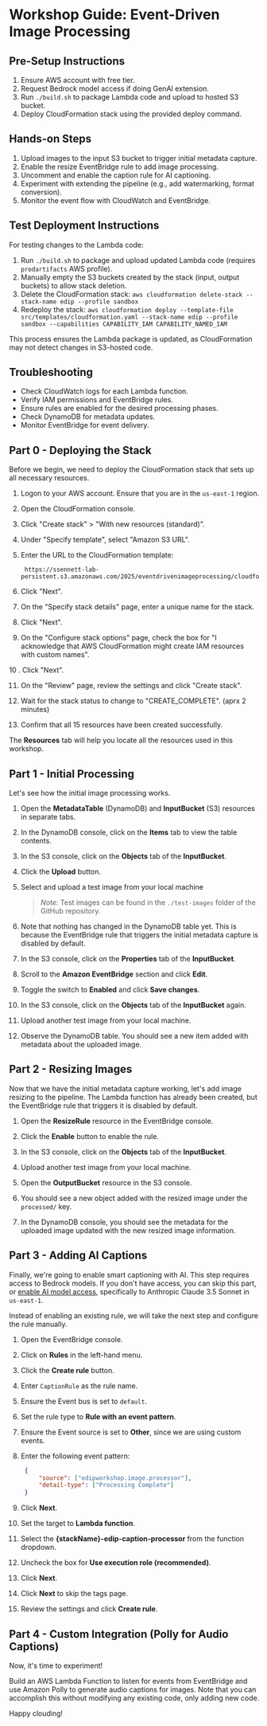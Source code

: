 # Workshop Guide: Event-Driven Image Processing

## Pre-Setup Instructions
1. Ensure AWS account with free tier.
2. Request Bedrock model access if doing GenAI extension.
3. Run `./build.sh` to package Lambda code and upload to hosted S3 bucket.
4. Deploy CloudFormation stack using the provided deploy command.

## Hands-on Steps
1. Upload images to the input S3 bucket to trigger initial metadata capture.
2. Enable the resize EventBridge rule to add image processing.
3. Uncomment and enable the caption rule for AI captioning.
4. Experiment with extending the pipeline (e.g., add watermarking, format conversion).
5. Monitor the event flow with CloudWatch and EventBridge.

## Test Deployment Instructions

For testing changes to the Lambda code:

1. Run `./build.sh` to package and upload updated Lambda code (requires `prodartifacts` AWS profile).
2. Manually empty the S3 buckets created by the stack (input, output buckets) to allow stack deletion.
3. Delete the CloudFormation stack: `aws cloudformation delete-stack --stack-name edip --profile sandbox`
4. Redeploy the stack: `aws cloudformation deploy --template-file src/templates/cloudformation.yaml --stack-name edip --profile sandbox --capabilities CAPABILITY_IAM CAPABILITY_NAMED_IAM`

This process ensures the Lambda package is updated, as CloudFormation may not detect changes in S3-hosted code.

## Troubleshooting
- Check CloudWatch logs for each Lambda function.
- Verify IAM permissions and EventBridge rules.
- Ensure rules are enabled for the desired processing phases.
- Check DynamoDB for metadata updates.
- Monitor EventBridge for event delivery.

## Part 0 - Deploying the Stack

Before we begin, we need to deploy the CloudFormation stack that sets up all necessary resources.

1. Logon to your AWS account. Ensure that you are in the `us-east-1` region.

2. Open the CloudFormation console.

3. Click "Create stack" > "With new resources (standard)".

4. Under "Specify template", select "Amazon S3 URL".

5. Enter the URL to the CloudFormation template:
   ```
    https://ssennett-lab-persistent.s3.amazonaws.com/2025/eventdrivenimageprocessing/cloudformation.yaml
   ```

6. Click "Next".

7. On the "Specify stack details" page, enter a unique name for the stack.

8. Click "Next".

9. On the "Configure stack options" page, check the box for "I acknowledge that AWS CloudFormation might create IAM resources with custom names".

10 . Click "Next".

11. On the "Review" page, review the settings and click "Create stack".

12. Wait for the stack status to change to "CREATE_COMPLETE". (aprx 2 minutes)

13. Confirm that all 15 resources have been created successfully.

The **Resources** tab will help you locate all the resources used in this workshop.

## Part 1 - Initial Processing

Let's see how the initial image processing works. 

1. Open the **MetadataTable** (DynamoDB) and **InputBucket** (S3) resources in separate tabs.

2. In the DynamoDB console, click on the **Items** tab to view the table contents.

3. In the S3 console, click on the **Objects** tab of the **InputBucket**.

4. Click the **Upload** button.

5. Select and upload a test image from your local machine
    > *Note*: Test images can be found in the `./test-images` folder of the GitHub repository.

6. Note that nothing has changed in the DynamoDB table yet. This is because the EventBridge rule that triggers the initial metadata capture is disabled by default.

7. In the S3 console, click on the **Properties** tab of the **InputBucket**.

8. Scroll to the **Amazon EventBridge** section and click **Edit**.

9. Toggle the switch to **Enabled** and click **Save changes**.

10. In the S3 console, click on the **Objects** tab of the **InputBucket** again.

11. Upload another test image from your local machine.

12. Observe the DynamoDB table. You should see a new item added with metadata about the uploaded image.

## Part 2 - Resizing Images

Now that we have the initial metadata capture working, let's add image resizing to the pipeline. The Lambda function has already been created, but the EventBridge rule that triggers it is disabled by default.

1. Open the **ResizeRule** resource in the EventBridge console.

2. Click the **Enable** button to enable the rule.

3. In the S3 console, click on the **Objects** tab of the **InputBucket**.

4. Upload another test image from your local machine.

4. Open the **OutputBucket** resource in the S3 console.

6. You should see a new object added with the resized image under the `processed/` key.

7. In the DynamoDB console, you should see the metadata for the uploaded image updated with the new resized image information.

## Part 3 - Adding AI Captions

Finally, we're going to enable smart captioning with AI. This step requires access to Bedrock models. If you don't have access, you can skip this part, or [enable AI model access](https://docs.aws.amazon.com/bedrock/latest/userguide/model-access-modify.html), specifically to Anthropic Claude 3.5 Sonnet in `us-east-1`.

Instead of enabling an existing rule, we will take the next step and configure the rule manually.

1. Open the EventBridge console.

2. Click on **Rules** in the left-hand menu.

3. Click the **Create rule** button.

4. Enter `CaptionRule` as the rule name.

5. Ensure the Event bus is set to `default`.

6. Set the rule type to **Rule with an event pattern**.

7. Ensure the Event source is set to **Other**, since we are using custom events.

8. Enter the following event pattern:
   ```json
    {
        "source": ["edipworkshop.image.processor"],
        "detail-type": ["Processing Complete"]
    }
   ```

9. Click **Next**.

10. Set the target to **Lambda function**.

11. Select the **{stackName}-edip-caption-processor** from the function dropdown.

12. Uncheck the box for **Use execution role (recommended)**.

13. Click **Next**.

14. Click **Next** to skip the tags page.

15. Review the settings and click **Create rule**.

## Part 4 - Custom Integration (Polly for Audio Captions)

Now, it's time to experiment!

Build an AWS Lambda Function to listen for events from EventBridge and use Amazon Polly to generate audio captions for images. Note that you can accomplish this without modifying any existing code, only adding new code.

Happy clouding!
